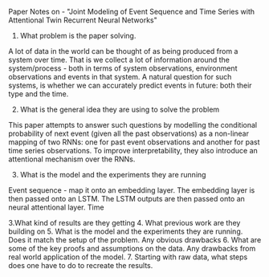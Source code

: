 Paper Notes on - "Joint Modeling of Event Sequence and Time Series with Attentional Twin Recurrent Neural Networks"

1. What problem is the paper solving. 

A lot of data in the world can be thought of as being produced from a system over time. That is we collect a lot of information around the system/process - both in terms of system observations, environment observations and events in that system. A natural question for such systems, is whether we can accurately predict events in future: both their type and the time. 

2. What is the general idea they are using to solve the problem 

This paper attempts to answer such questions by modelling the conditional probability of next event (given all the past observations) as a non-linear mapping of two RNNs: one for past event observations and another for past time series observations. To improve interpretability, they also introduce an attentional mechanism over the RNNs.

3. What is the model and the experiments they are running

Event sequence - map it onto an embedding layer. The embedding layer is then passed onto an LSTM. The LSTM outputs are then passed onto an neural attentional layer.
Time 

3.What kind of results are they getting 
4. What previous work are they building on 
5. What is the model and the experiments they are running. Does it match the setup of the problem. Any obvious drawbacks 
6. What are some of the key proofs and assumptions on the data. Any drawbacks from real world application of the model. 
7. Starting with raw data, what steps does one have to do to recreate the results.